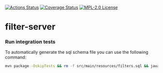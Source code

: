 [![Actions Status](https://github.com/gridsuite/filters-server/workflows/CI/badge.svg)](https://github.com/gridsuite/filters-server/actions)
[![Coverage Status](https://sonarcloud.io/api/project_badges/measure?project=org.gridsuite%3Afilters-server&metric=coverage)](https://sonarcloud.io/component_measures?id=org.gridsuite%3Afilters-server&metric=coverage)
[![MPL-2.0 License](https://img.shields.io/badge/license-MPL_2.0-blue.svg)](https://www.mozilla.org/en-US/MPL/2.0/)
# filter-server

### Run integration tests

 To automatically generate the sql schema file you can use the following command: 

```bash
mvn package -DskipTests && rm -f src/main/resources/filters.sql && java -jar target/gridsuite-filter-server-1.0.0-SNAPSHOT-exec.jar --spring.jpa.properties.javax.persistence.schema-generation.scripts.action=create
```


